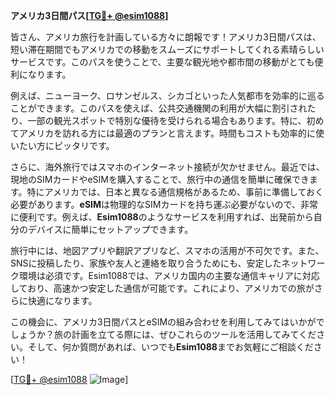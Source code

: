 **アメリカ3日間パス[[TG💪+ @esim1088](https://t.me/s/esim1088)]**

皆さん、アメリカ旅行を計画している方々に朗報です！アメリカ3日間パスは、短い滞在期間でもアメリカでの移動をスムーズにサポートしてくれる素晴らしいサービスです。このパスを使うことで、主要な観光地や都市間の移動がとても便利になります。

例えば、ニューヨーク、ロサンゼルス、シカゴといった人気都市を効率的に巡ることができます。このパスを使えば、公共交通機関の利用が大幅に割引されたり、一部の観光スポットで特別な優待を受けられる場合もあります。特に、初めてアメリカを訪れる方には最適のプランと言えます。時間もコストも効率的に使いたい方にピッタリです。

さらに、海外旅行ではスマホのインターネット接続が欠かせません。最近では、現地のSIMカードやeSIMを購入することで、旅行中の通信を簡単に確保できます。特にアメリカでは、日本と異なる通信規格があるため、事前に準備しておく必要があります。**eSIM**は物理的なSIMカードを持ち運ぶ必要がないので、非常に便利です。例えば、**Esim1088**のようなサービスを利用すれば、出発前から自分のデバイスに簡単にセットアップできます。

旅行中には、地図アプリや翻訳アプリなど、スマホの活用が不可欠です。また、SNSに投稿したり、家族や友人と連絡を取り合うためにも、安定したネットワーク環境は必須です。Esim1088では、アメリカ国内の主要な通信キャリアに対応しており、高速かつ安定した通信が可能です。これにより、アメリカでの旅がさらに快適になります。

この機会に、アメリカ3日間パスとeSIMの組み合わせを利用してみてはいかがでしょうか？旅の計画を立てる際には、ぜひこれらのツールを活用してみてください。そして、何か質問があれば、いつでも**Esim1088**までお気軽にご相談ください！

[[TG💪+ @esim1088](https://t.me/s/esim1088) ![Image](https://i.postimg.cc/Y0z9fWf4/image.png)]